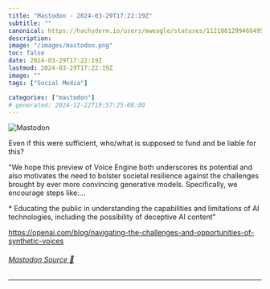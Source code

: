 ```yaml
---
title: "Mastodon - 2024-03-29T17:22:19Z"
subtitle: ""
canonical: https://hachyderm.io/users/mweagle/statuses/112180129946649585
description:
image: "/images/mastodon.png"
toc: false
date: 2024-03-29T17:22:19Z
lastmod: 2024-03-29T17:22:19Z
image: ""
tags: ["Social Media"]

categories: ["mastodon"]
# generated: 2024-12-22T19:57:25-08:00
---
```

![Mastodon](/images/mastodon.png)

<p>Even if this were sufficient, who/what is supposed to fund and be liable for this? </p><p>&quot;We hope this preview of Voice Engine both underscores its potential and also motivates the need to bolster societal resilience against the challenges brought by ever more convincing generative models. Specifically, we encourage steps like:…</p><p>* Educating the public in understanding the capabilities and limitations of AI technologies, including the possibility of deceptive AI content&quot; </p><p><a href="https://openai.com/blog/navigating-the-challenges-and-opportunities-of-synthetic-voices" target="_blank" rel="nofollow noopener noreferrer" translate="no"><span class="invisible">https://</span><span class="ellipsis">openai.com/blog/navigating-the</span><span class="invisible">-challenges-and-opportunities-of-synthetic-voices</span></a></p>


###### [Mastodon Source 🐘](https://hachyderm.io/@mweagle/112180129946649585)

___

